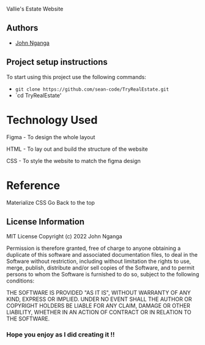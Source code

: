 Vallie's Estate Website

## Authors
- [John Nganga](https://github.com/sean-code)

## Project setup instructions
To start using this project use the following commands:

- `git clone https://github.com/sean-code/TryRealEstate.git`
- `cd TryRealEstate'

# Technology Used
Figma - To design the whole layout

HTML - To lay out and build the structure of the website

CSS - To style the website to match the figma design

# Reference
Materialize CSS
Go Back to the top

## License Information
MIT License
Copyright (c) 2022 John Nganga

Permission is therefore granted, free of charge to anyone obtaining a duplicate
of this software and associated documentation files, to deal in the Software without restriction, including without limitation the rights
to use, merge, publish, distribute and/or sell
copies of the Software, and to permit persons to whom the Software is furnished to do so, subject to the following conditions:

THE SOFTWARE IS PROVIDED "AS IT IS", WITHOUT WARRANTY OF ANY KIND, EXPRESS OR
IMPLIED. UNDER NO EVENT SHALL THE
AUTHOR OR COPYRIGHT HOLDERS BE LIABLE FOR ANY CLAIM, DAMAGE OR OTHER
LIABILITY, WHETHER IN AN ACTION OF CONTRACT OR IN RELATION TO THE SOFTWARE.

### Hope you enjoy as I did creating it !!
